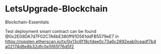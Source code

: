 # LetsUpgrade-Blockchain
Blockchain-Essentials

Test deployment smart contract can be found @0x2E09DA7d7F02C7A6bE380ff91D561ddFB5579eE7 in  
https://ropsten.etherscan.io/tx/0x13c6f18cfdee0c73a6c2892eab0ceadf7b4a02174d6e8b32dfc0e5f65f76d5f2

